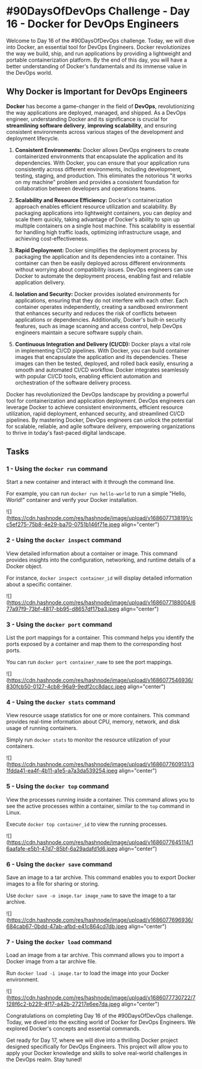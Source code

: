 # #90DaysOfDevOps Challenge - Day 16 - Docker for DevOps Engineers
Welcome to Day 16 of the #90DaysOfDevOps challenge. Today, we will dive into Docker, an essential tool for DevOps Engineers. Docker revolutionizes the way we build, ship, and run applications by providing a lightweight and portable containerization platform. By the end of this day, you will have a better understanding of Docker's fundamentals and its immense value in the DevOps world.

## Why Docker is Important for DevOps Engineers

**Docker** has become a game-changer in the field of **DevOps**, revolutionizing the way applications are deployed, managed, and shipped. As a DevOps engineer, understanding Docker and its significance is crucial for **streamlining software delivery**, **improving scalability**, and ensuring consistent environments across various stages of the development and deployment lifecycle.

1. **Consistent Environments:** Docker allows DevOps engineers to create containerized environments that encapsulate the application and its dependencies. With Docker, you can ensure that your application runs consistently across different environments, including development, testing, staging, and production. This eliminates the notorious "it works on my machine" problem and provides a consistent foundation for collaboration between developers and operations teams.
    
2. **Scalability and Resource Efficiency:** Docker's containerization approach enables efficient resource utilization and scalability. By packaging applications into lightweight containers, you can deploy and scale them quickly, taking advantage of Docker's ability to spin up multiple containers on a single host machine. This scalability is essential for handling high traffic loads, optimizing infrastructure usage, and achieving cost-effectiveness.
    
3. **Rapid Deployment:** Docker simplifies the deployment process by packaging the application and its dependencies into a container. This container can then be easily deployed across different environments without worrying about compatibility issues. DevOps engineers can use Docker to automate the deployment process, enabling fast and reliable application delivery.
    
4. **Isolation and Security:** Docker provides isolated environments for applications, ensuring that they do not interfere with each other. Each container operates independently, creating a sandboxed environment that enhances security and reduces the risk of conflicts between applications or dependencies. Additionally, Docker's built-in security features, such as image scanning and access control, help DevOps engineers maintain a secure software supply chain.
    
5. **Continuous Integration and Delivery (CI/CD):** Docker plays a vital role in implementing CI/CD pipelines. With Docker, you can build container images that encapsulate the application and its dependencies. These images can then be tested, deployed, and rolled back easily, ensuring a smooth and automated CI/CD workflow. Docker integrates seamlessly with popular CI/CD tools, enabling efficient automation and orchestration of the software delivery process.
    

Docker has revolutionized the DevOps landscape by providing a powerful tool for containerization and application deployment. DevOps engineers can leverage Docker to achieve consistent environments, efficient resource utilization, rapid deployment, enhanced security, and streamlined CI/CD pipelines. By mastering Docker, DevOps engineers can unlock the potential for scalable, reliable, and agile software delivery, empowering organizations to thrive in today's fast-paced digital landscape.

## Tasks

### 1 - Using the `docker run` command

Start a new container and interact with it through the command line.

For example, you can run `docker run hello-world` to run a simple "Hello, World!" container and verify your Docker installation.

![](https://cdn.hashnode.com/res/hashnode/image/upload/v1686077138191/cc5ef275-75b8-4e29-ba70-0751b146f71e.jpeg align="center")

### 2 - Using the `docker inspect` command

View detailed information about a container or image. This command provides insights into the configuration, networking, and runtime details of a Docker object.

For instance, `docker inspect container_id` will display detailed information about a specific container.

![](https://cdn.hashnode.com/res/hashnode/image/upload/v1686077188004/677a97f9-73bf-4817-bb95-d8657df17ba3.jpeg align="center")

### 3 - Using the `docker port` command

List the port mappings for a container. This command helps you identify the ports exposed by a container and map them to the corresponding host ports.

You can run `docker port container_name` to see the port mappings.

![](https://cdn.hashnode.com/res/hashnode/image/upload/v1686077546936/830fcb50-0127-4cb8-96a9-9edf2cc8dacc.jpeg align="center")

### 4 - Using the `docker stats` command

View resource usage statistics for one or more containers. This command provides real-time information about CPU, memory, network, and disk usage of running containers.

Simply run `docker stats` to monitor the resource utilization of your containers.

![](https://cdn.hashnode.com/res/hashnode/image/upload/v1686077609131/31fdda41-ea4f-4b11-a1e5-a7a3da539254.jpeg align="center")

### 5 - Using the `docker top` command

View the processes running inside a container. This command allows you to see the active processes within a container, similar to the `top` command in Linux.

Execute `docker top container_id` to view the running processes.

![](https://cdn.hashnode.com/res/hashnode/image/upload/v1686077645114/16aafafe-e5b1-47d7-85bf-6a29adafd1d6.jpeg align="center")

### 6 - Using the `docker save` command

Save an image to a tar archive. This command enables you to export Docker images to a file for sharing or storing.

Use `docker save -o image.tar image_name` to save the image to a tar archive.

![](https://cdn.hashnode.com/res/hashnode/image/upload/v1686077696936/684cab67-0bdd-47ab-afbd-e41c864cd7db.jpeg align="center")

### 7 - Using the `docker load` command

Load an image from a tar archive. This command allows you to import a Docker image from a tar archive file.

Run `docker load -i image.tar` to load the image into your Docker environment.

![](https://cdn.hashnode.com/res/hashnode/image/upload/v1686077730722/7128f6c2-b229-4f17-a42b-27217e6ee7da.jpeg align="center")

Congratulations on completing Day 16 of the #90DaysOfDevOps challenge. Today, we dived into the exciting world of Docker for DevOps Engineers. We explored Docker's concepts and essential commands.

Get ready for Day 17, where we will dive into a thrilling Docker project designed specifically for DevOps Engineers. This project will allow you to apply your Docker knowledge and skills to solve real-world challenges in the DevOps realm. Stay tuned!